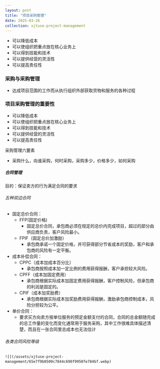 ```yaml
---
layout: post
title: "项目采购管理"
date: 2025-03-26
collection: xjtuse-project-management
---
```

- 可以降低成本
- 可以使组织把重点放在核心业务上
- 可以得到技能和技术
- 可以提供经营的灵活性
- 可以提高责任性
### 采购与采购管理

- 达成项目范围的工作而从执行组织外部获取货物和服务的各种过程



### 项目采购管理的重要性

- 可以降低成本
- 可以使组织把重点放在核心业务上
- 可以得到技能和技术
- 可以提供经营的灵活性
- 可以提高责任性


采购管理六要素

- 采购什么，向谁采购，何时采购，采购多少，价格多少，如何采购


##### 合同管理

目的：保证卖方的行为满足合同的要求

###### 五种双边合同

- 固定总价合同：
	- FFP(固定价格)
		- 固定总价合同，承包商必须在规定的总价内完成项目，超过的部分由供应商负责，客户风险最小。
	- FPIF（固定总价加激励）
		- 承包商承诺一个固定价格，并可获得部分节省成本的奖励，客户和承包商的风险有一定平衡。
- 成本补偿合同：
	- CPPC（成本加成本百分比）
		- 承包商按照成本加一定比例的费用获得报酬，客户承担较大风险。
	- CPFF（成本加固定费用）
		- 承包商根据实际成本加固定费用获得报酬，客户控制风险，但承包商的利润是固定的。
	- CPIF（成本加奖励费）
		- 承包商根据实际成本加奖励费用获得报酬，激励承包商控制成本，风险分担较为公平。
- 单价合同：
	- 要求买方向卖方按单位服务的预定金额支付的合同，合同的总金额随完成的总工作量的变化而变化通常用于服务采购，其中工作很难具体描述清楚，而且在一张合同里总成本也无法估计


###### 各类合同风险等级

	![](/assets/xjtuse-project-management/65e7f9b0509c7844c690f9950fe784bf.webp)


